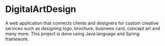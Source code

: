 # DigitalArtDesign
A web application that connects clients and designers for custom creative services such as designing logo, brochure, businees card, concept art and many more. This project is done using Java language and Spring framework.
